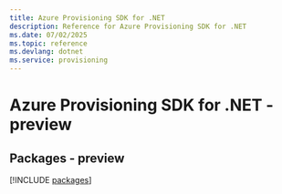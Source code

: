 ```yaml
---
title: Azure Provisioning SDK for .NET
description: Reference for Azure Provisioning SDK for .NET
ms.date: 07/02/2025
ms.topic: reference
ms.devlang: dotnet
ms.service: provisioning
---
```

# Azure Provisioning SDK for .NET - preview
## Packages - preview
[!INCLUDE [packages](provisioning-index.md)]